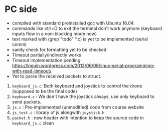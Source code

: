 # PC side 

- compiled with standard preinstalled gcc with Ubuntu 16.04.
- commands like ctrl+D to exit the terminal don't work anymore (keyboard inputs flow in a non-blocking mode now)
- text marked with (grep "todo" *.c) is yet to be implemented (serial comm) 
- sanity check for formatting yet to be checked
- Timeout partially/indirectly works
- Timeout implementation pending: https://lnguin.wordpress.com/2013/06/06/linux-serial-programming-with-read-timeout/
- Yet to parse the received packets to struct. 

1. `keyboard_js.c`: Both keyboard and joystick to control the drone (supposed to be the final code)
2. `keyboard.c`   : We don't have the joystick always, use only keyboard to send packets.
3. `js.c`         : Pre-implemented (unmodified) code from course website
4. `js_test.c`    : library of js alongwith `joystick.h`
5. `packet.h`     : new header with intention to keep the source code in `keyboard_js.c` clean

